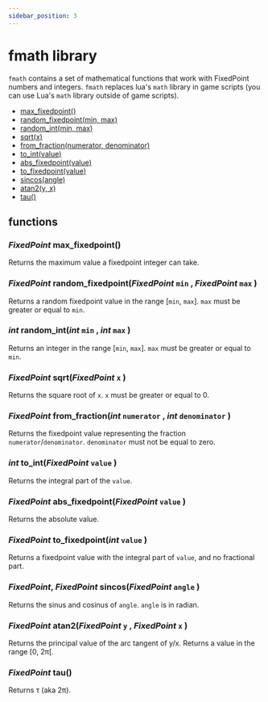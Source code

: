```yaml
---
sidebar_position: 3
---
```


# fmath library

[//]: # "This file is automatically generated."
[//]: # "Manual edits will be overwritten."

`fmath` contains a set of mathematical functions that work with FixedPoint numbers and integers. `fmath` replaces lua's `math` library in game scripts (you can use Lua's `math` library outside of game scripts).
* [max_fixedpoint()](#fixedpoint-max_fixedpoint)
* [random_fixedpoint(min, max)](#fixedpoint-random_fixedpointfixedpoint-min--fixedpoint-max-)
* [random_int(min, max)](#int-random_intint-min--int-max-)
* [sqrt(x)](#fixedpoint-sqrtfixedpoint-x-)
* [from_fraction(numerator, denominator)](#fixedpoint-from_fractionint-numerator--int-denominator-)
* [to_int(value)](#int-to_intfixedpoint-value-)
* [abs_fixedpoint(value)](#fixedpoint-abs_fixedpointfixedpoint-value-)
* [to_fixedpoint(value)](#fixedpoint-to_fixedpointint-value-)
* [sincos(angle)](#fixedpoint-fixedpoint-sincosfixedpoint-angle-)
* [atan2(y, x)](#fixedpoint-atan2fixedpoint-y--fixedpoint-x-)
* [tau()](#fixedpoint-tau)
## functions
### _FixedPoint_ max_fixedpoint()
Returns the maximum value a fixedpoint integer can take.
### _FixedPoint_ random_fixedpoint(_FixedPoint_ `min` , _FixedPoint_ `max` )
Returns a random fixedpoint value in the range [`min`, `max`]. `max` must be greater or equal to `min`.
### _int_ random_int(_int_ `min` , _int_ `max` )
Returns an integer in the range [`min`, `max`]. `max` must be greater or equal to `min`.
### _FixedPoint_ sqrt(_FixedPoint_ `x` )
Returns the square root of `x`. `x` must be greater or equal to 0.
### _FixedPoint_ from_fraction(_int_ `numerator` , _int_ `denominator` )
Returns the fixedpoint value representing the fraction `numerator`/`denominator`. `denominator` must not be equal to zero.
### _int_ to_int(_FixedPoint_ `value` )
Returns the integral part of the `value`.
### _FixedPoint_ abs_fixedpoint(_FixedPoint_ `value` )
Returns the absolute value.
### _FixedPoint_ to_fixedpoint(_int_ `value` )
Returns a fixedpoint value with the integral part of `value`, and no fractional part.
### _FixedPoint_, _FixedPoint_ sincos(_FixedPoint_ `angle` )
Returns the sinus and cosinus of `angle`. `angle` is in radian.
### _FixedPoint_ atan2(_FixedPoint_ `y` , _FixedPoint_ `x` )
Returns the principal value of the arc tangent of y/x. Returns a value in the range [0, 2π[.
### _FixedPoint_ tau()
Returns τ (aka 2π).
